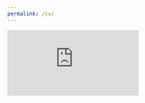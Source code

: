 ```yaml
---
permalink: /cv/
---
```


<embed src="https://hyokangs.github.co/assets/pdf/CV-Hyo-Kang.pdf" type="application/pdf" />
